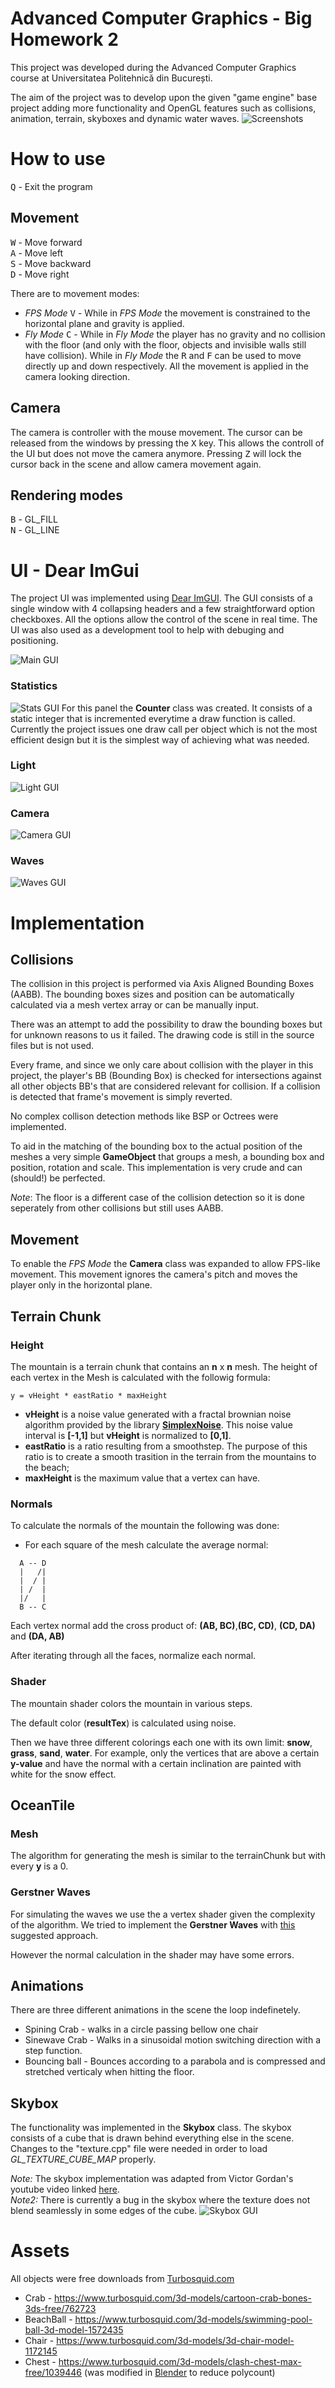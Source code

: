 # Advanced Computer Graphics - Big Homework 2
 This project was developed during the Advanced Computer Graphics course at Universitatea Politehnică din București.

 The aim of the project was to develop upon the given "game engine" base project adding more functionality and OpenGL features such as collisions, animation, terrain, skyboxes and dynamic water waves.
  ![Screenshots](/readmepics/batch.jpg)

# How to use
<kbd>Q</kbd> - Exit the program  

## Movement
<kbd>W</kbd> - Move forward  
<kbd>A</kbd> - Move left  
<kbd>S</kbd> - Move backward  
<kbd>D</kbd> - Move right  

There are to movement modes:  
 - *FPS Mode* <kbd>V</kbd> - While in *FPS Mode* the movement is constrained to the horizontal plane and gravity is applied.  
 - *Fly Mode* <kbd>C</kbd> - While in *Fly Mode* the player has no gravity and no collision with the floor (and only with the floor, objects and invisible walls still have collision). While in *Fly Mode* the <kbd>R</kbd> and <kbd>F</kbd> can be used to move directly up and down respectively. All the movement is applied in the camera looking direction.

## Camera
 The camera is controller with the mouse movement. The cursor can be released from the windows by pressing the <kbd>X</kbd> key. This allows the controll of the UI but does not move the camera anymore. Pressing <kbd>Z</kbd> will lock the cursor back in the scene and allow camera movement again.

 ## Rendering modes
 <kbd>B</kbd> - GL_FILL  
 <kbd>N</kbd> - GL_LINE

 # UI - Dear ImGui
 The project UI was implemented using [Dear ImGUI](https://github.com/ocornut/imgui).
 The GUI consists of a single window with 4 collapsing headers and a few straightforward option checkboxes. All the options allow the control of the scene in real time. The UI was also used as a development tool to help with debuging and positioning.

 ![Main GUI](/readmepics/GUI.jpg)
### Statistics
![Stats GUI](/readmepics/stats.jpg)
For this panel the **Counter** class was created. It consists of a static integer that is incremented everytime a draw function is called. Currently the project issues one draw call per object which is not the most efficient design but it is the simplest way of achieving what was needed.
### Light
![Light GUI](/readmepics/light.jpg)
### Camera
![Camera GUI](/readmepics/camera.jpg)
### Waves
![Waves GUI](/readmepics/waves.jpg)

# Implementation
## Collisions
 The collision in this project is performed via Axis Aligned Bounding Boxes (AABB). The bounding boxes sizes and position can be automatically calculated via a mesh vertex array or can be manually input. 

 There was an attempt to add the possibility to draw the bounding boxes but for unknown reasons to us it failed. The drawing code is still in the source files but is not used.

 Every frame, and since we only care about collision with the player in this project, the player's BB (Bounding Box) is checked for intersections against all other objects BB's that are considered relevant for collision. If a collision is detected that frame's movement is simply reverted.

 No complex collison detection methods like BSP or Octrees were implemented.

 To aid in the matching of the bounding box to the actual position of the meshes a very simple **GameObject** that groups a mesh, a bounding box and position, rotation and scale. This implementation is very crude and can (should!) be perfected.

 *Note*: The floor is a different case of the collision detection so it is done seperately from other collisions but still uses AABB. 
## Movement
To enable the *FPS Mode* the **Camera** class was expanded to allow FPS-like movement. This movement ignores the camera's pitch and moves the player only in the horizontal plane.
## Terrain Chunk

### **Height**

The mountain is a terrain chunk that contains an **n** x **n** mesh. The height of each vertex in the Mesh is calculated with the followig formula:

```
y = vHeight * eastRatio * maxHeight
```

* **vHeight** is a noise value generated with a fractal brownian noise algorithm provided by the library [**SimplexNoise**](https://github.com/SRombauts/SimplexNoise). This noise value interval is **[-1,1]** but **vHeight** is normalized to **[0,1]**.
* **eastRatio** is a ratio resulting from a smoothstep. The purpose of this ratio is to create a smooth trasition in the terrain from the mountains to the beach;
* **maxHeight** is the maximum value that a vertex can have.

### **Normals**

To calculate the normals of the mountain the following was done:  

* For each square of the mesh calculate the average normal:

```
  A -- D   
  |   /|
  |  / | 
  | /  |
  |/   |
  B -- C
```

Each vertex normal add the cross product of: **(AB, BC)**,**(BC, CD)**, **(CD, DA)** and **(DA, AB)** 

After iterating through all the faces, normalize each normal.

### **Shader**

The mountain shader colors the mountain in various steps.

The default color (**resultTex**) is calculated using noise.

Then we have three different colorings each one with its own limit: **snow**, **grass**, **sand**, **water**. For example, only the vertices that are above a certain **y-value** and have the normal with a certain inclination are painted with white for the snow effect. 

## **OceanTile**

### **Mesh**

The algorithm for generating the mesh is similar to the terrainChunk but with every **y** is a 0.

### **Gerstner Waves**

For simulating the waves we use the a vertex shader given the complexity of the algorithm. We tried to implement the **Gerstner **Waves**** with [this](https://developer.nvidia.com/gpugems/gpugems/part-i-natural-effects/chapter-1-effective-water-simulation-physical-models) suggested approach.

However the normal calculation in the shader may have some errors.


## Animations
There are three different animations in the scene the loop indefinetely.  
 -    Spining Crab - walks in a circle passing bellow one chair
 -    Sinewave Crab - Walks in a sinusoidal motion switching direction with a step function.
 - Bouncing ball - Bounces according to a parabola and is compressed and stretched verticaly when hitting the floor.
  
## Skybox
The functionality was implemented in the **Skybox** class. The skybox consists of a cube that is drawn behind everything else in the scene. Changes to the "texture.cpp" file were needed in order to load *GL_TEXTURE_CUBE_MAP* properly.  

*Note:* The skybox implementation was adapted from Victor Gordan's youtube video linked [here](https://www.youtube.com/watch?v=8sVvxeKI9Pk&ab_channel=VictorGordan).  
*Note2:* There is currently a bug in the skybox where the texture does not blend seamlessly in some edges of the cube.
![Skybox GUI](/readmepics/skybox.jpg)

# Assets
All objects were free downloads from [Turbosquid.com](https://turbosquid.com)
- Crab - https://www.turbosquid.com/3d-models/cartoon-crab-bones-3ds-free/762723
- BeachBall - https://www.turbosquid.com/3d-models/swimming-pool-ball-3d-model-1572435
- Chair - https://www.turbosquid.com/3d-models/3d-chair-model-1172145
- Chest - https://www.turbosquid.com/3d-models/clash-chest-max-free/1039446 (was modified in [Blender](https://blender.org) to reduce polycount)




